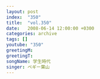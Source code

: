 ```yaml
---
layout: post
index:  "350"
title:  "vol.350"
date:   2008-06-14 12:00:00 +0300
categories: archive
tags: []
youtube: "350"
greetingM: 
greetingT: 
songName: 学生時代
singer: ペギー葉山
---
```

